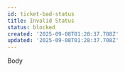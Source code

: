 ```yaml
---
id: ticket-bad-status
title: Invalid Status
status: blocked
created: '2025-09-08T01:28:37.708Z'
updated: '2025-09-08T01:28:37.708Z'
---
```


Body
